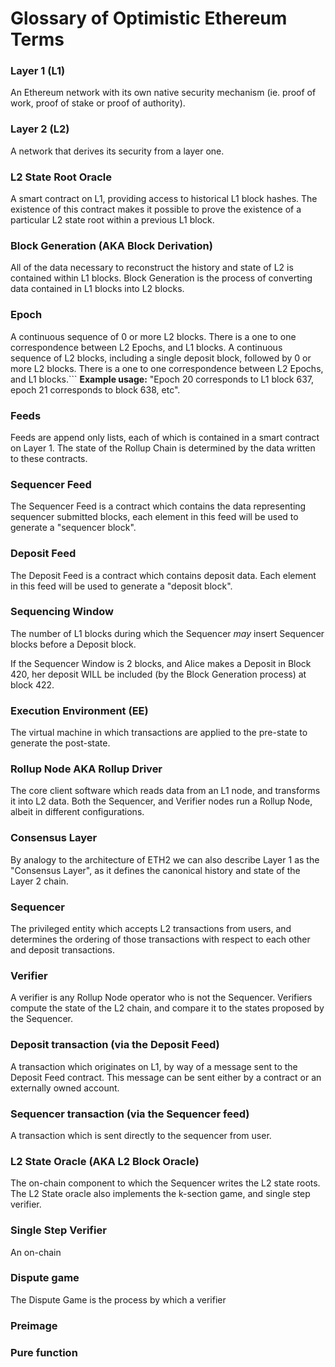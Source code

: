 # Glossary of Optimistic Ethereum Terms

### Layer 1 (L1)

An Ethereum network with its own native security mechanism (ie. proof of work, proof of stake or proof of authority).

### Layer 2 (L2)

A network that derives its security from a layer one.

### L2 State Root Oracle

A smart contract on L1, providing access to historical L1 block hashes. The existence of this contract makes it possible to prove the existence of a particular L2 state root within a previous L1 block.

### Block Generation (AKA Block Derivation)

All of the data necessary to reconstruct the history and state of L2 is contained within L1 blocks. Block Generation is the process of converting data contained in L1 blocks into L2 blocks.

### Epoch

A continuous sequence of 0 or more L2 blocks. There is a one to one correspondence between L2 Epochs, and L1 blocks.
A continuous sequence of L2 blocks, including a single deposit block, followed by 0 or more L2 blocks. There is a one to one correspondence between L2 Epochs, and L1 blocks.```
**Example usage:** "Epoch 20 corresponds to L1 block 637, epoch 21 corresponds to block 638, etc".

### Feeds

Feeds are append only lists, each of which is contained in a smart contract on Layer 1. The state of the Rollup Chain is determined by the data written to these contracts.

### Sequencer Feed

The Sequencer Feed is a contract which contains the data representing sequencer submitted blocks, each element in this feed will be used to generate a "sequencer block".

### Deposit Feed

The Deposit Feed is a contract which contains deposit data. Each element in this feed will be used to generate a "deposit block".

### Sequencing Window

The number of L1 blocks during which the Sequencer _may_ insert Sequencer blocks before a Deposit block.

If the Sequencer Window is 2 blocks, and Alice makes a Deposit in Block 420, her deposit WILL be included (by the Block Generation process) at block 422.

### Execution Environment (EE)

The virtual machine in which transactions are applied to the pre-state to generate the post-state.

### Rollup Node AKA Rollup Driver

The core client software which reads data from an L1 node, and transforms it into L2 data. Both the Sequencer, and Verifier nodes run a Rollup Node, albeit in different configurations.

### Consensus Layer

By analogy to the architecture of ETH2 we can also describe Layer 1 as the "Consensus Layer", as it defines the canonical history and state of the Layer 2 chain.

### Sequencer

The privileged entity which accepts L2 transactions from users, and determines the ordering of those transactions with respect to each other and deposit transactions.


### Verifier

A verifier is any Rollup Node operator who is not the Sequencer. Verifiers compute the state of the L2 chain, and compare it to the states proposed by the Sequencer.

### Deposit transaction (via the Deposit Feed)

A transaction which originates on L1, by way of a message sent to the Deposit Feed contract. This message can be sent either by a contract or an externally owned account.

### Sequencer transaction (via the Sequencer feed)

A transaction which is sent directly to the sequencer from user.

### L2 State Oracle (AKA L2 Block Oracle)

The on-chain component to which the Sequencer writes the L2 state roots.
The L2 State oracle also implements the k-section game, and single step verifier.

### Single Step Verifier

An on-chain

### Dispute game

The Dispute Game is the process by which a verifier


### Preimage
### Pure function


